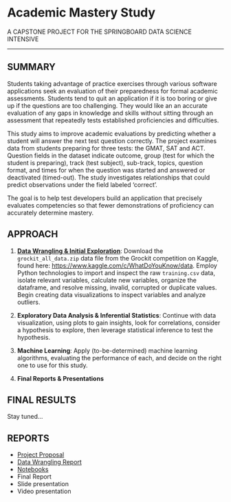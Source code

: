 # Academic Mastery Study
A CAPSTONE PROJECT FOR THE SPRINGBOARD DATA SCIENCE INTENSIVE
***

## SUMMARY
Students taking advantage of practice exercises through various software applications seek an evaluation of their preparedness for formal academic assessments. Students tend to quit an application if it is too boring or give up if the questions are too challenging. They would like an an accurate evaluation of any gaps in knowledge and skills without sitting through an assessment that repeatedly tests established proficiencies and difficulties.

This study aims to improve academic evaluations by predicting whether a student will answer the next test question correctly. The project examines data from students preparing for three tests: the GMAT, SAT and ACT. Question fields in the dataset indicate outcome, group (test for which the student is preparing), track (test subject), sub-track, topics, question format, and times for when the question was started and answered or deactivated (timed-out). The study investigates relationships that could predict observations under the field labeled ‘correct’.

The goal is to help test developers build an application that precisely evaluates competencies so that fewer demonstrations of proficiency can accurately determine mastery.

## APPROACH
1. [**Data Wrangling & Initial Exploration**](http://nbviewer.jupyter.org/github/humburgc/academic_mastery_study/blob/master/notebooks/initial_data_exploration.ipynb): Download the `grockit_all_data.zip` data file from the Grockit competition on Kaggle, found here: https://www.kaggle.com/c/WhatDoYouKnow/data. Employ Python technologies to import and inspect the raw `training.csv` data, isolate relevant variables, calculate new variables, organize the dataframe, and resolve missing, invalid, corrupted or duplicate values. Begin creating data visualizations to inspect variables and analyze outliers.

2. **Exploratory Data Analysis & Inferential Statistics**: Continue with data visualization, using plots to gain insights, look for correlations, consider a hypothesis to explore, then leverage statistical inference to test the hypothesis.

3. **Machine Learning**: Apply (to-be-determined) machine learning algorithms, evaluating the performance of each, and decide on the right one to use for this study.

4. **Final Reports & Presentations**


## FINAL RESULTS
Stay tuned...

## REPORTS
* [Project Proposal](/reports/project_proposal.pdf)
* [Data Wrangling Report](/reports/data_wrangling.pdf)
* [Notebooks](/notebooks)
* Final Report
* Slide presentation
* Video presentation
